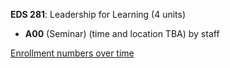 **EDS 281**: Leadership for Learning (4 units)

- **A00** (Seminar) (time and location TBA) by staff

[Enrollment numbers over time](./EDS281.tsv)
